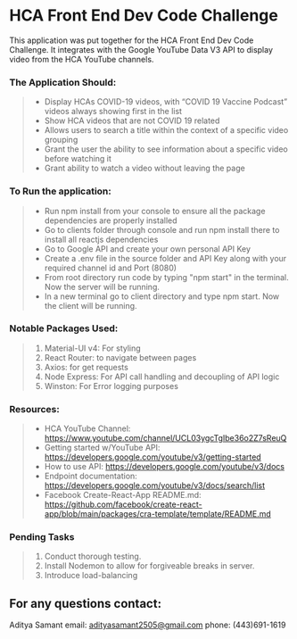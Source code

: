 # HCA Front End Dev Code Challenge

This application was put together for the HCA Front End Dev Code Challenge.
It integrates with the Google YouTube Data V3 API to display video from the HCA YouTube channels.

### The Application Should:

> - Display HCAs COVID-19 videos, with “COVID 19 Vaccine Podcast” videos always showing first in the list
> - Show HCA videos that are not COVID 19 related
> - Allows users to search a title within the context of a specific video grouping
> - Grant the user the ability to see information about a specific video before watching it
> - Grant ability to watch a video without leaving the page

### To Run the application:

> - Run npm install from your console to ensure all the package dependencies are properly installed
> - Go to clients folder through console and run npm install there to install all reactjs dependencies
> - Go to Google API and create your own personal API Key
> - Create a .env file in the source folder and API Key along with your required channel id and Port (8080)
> - From root directory run code by typing "npm start" in the terminal. Now the server will be running.
> - In a new terminal go to client directory and type npm start. Now the client will be running.

### Notable Packages Used:

> 1. Material-UI v4: For styling
> 2. React Router: to navigate between pages
> 3. Axios: for get requests
> 4. Node Express: For API call handling and decoupling of API logic
> 5. Winston: For Error logging purposes

### Resources:

> - HCA YouTube Channel: https://www.youtube.com/channel/UCL03ygcTgIbe36o2Z7sReuQ
> - Getting started w/YouTube API: https://developers.google.com/youtube/v3/getting-started
> - How to use API: https://developers.google.com/youtube/v3/docs
> - Endpoint documentation: https://developers.google.com/youtube/v3/docs/search/list
> - Facebook Create-React-App README.md: https://github.com/facebook/create-react-app/blob/main/packages/cra-template/template/README.md

### Pending Tasks

> 1. Conduct thorough testing.
> 2. Install Nodemon to allow for forgiveable breaks in server.
> 3. Introduce load-balancing

## For any questions contact:

Aditya Samant
email: adityasamant2505@gmail.com
phone: (443)691-1619
